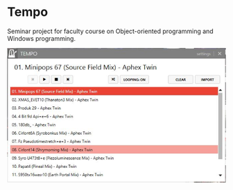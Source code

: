 Tempo
=====
Seminar project for faculty course on Object-oriented programming and Windows programming.

![Screenshot](https://raw.githubusercontent.com/MiroslavJelaska/Tempo/master/readme-resources/screenshot.JPG)
